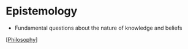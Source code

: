 # Epistemology

- Fundamental questions about the nature of knowledge and beliefs

[[Philosophy]]

[//begin]: # "Autogenerated link references for markdown compatibility"
[philosophy]: philosophy "Philosophy"
[//end]: # "Autogenerated link references"